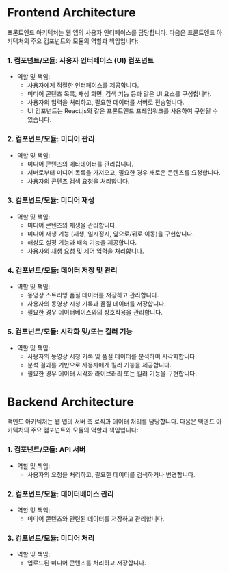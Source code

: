 # Frontend Architecture

프론트엔드 아키텍처는 웹 앱의 사용자 인터페이스를 담당합니다. 다음은 프론트엔드 아키텍처의 주요 컴포넌트와 모듈의 역할과 책임입니다:

### 1. 컴포넌트/모듈: 사용자 인터페이스 (UI) 컴포넌트

- 역할 및 책임:
  - 사용자에게 적절한 인터페이스를 제공합니다.
  - 미디어 콘텐츠 목록, 재생 화면, 검색 기능 등과 같은 UI 요소를 구성합니다.
  - 사용자의 입력을 처리하고, 필요한 데이터를 서버로 전송합니다.
  - UI 컴포넌트는 React.js와 같은 프론트엔드 프레임워크를 사용하여 구현될 수 있습니다.

### 2. 컴포넌트/모듈: 미디어 관리

- 역할 및 책임:
  - 미디어 콘텐츠의 메타데이터를 관리합니다.
  - 서버로부터 미디어 목록을 가져오고, 필요한 경우 새로운 콘텐츠를 요청합니다.
  - 사용자의 콘텐츠 검색 요청을 처리합니다.

### 3. 컴포넌트/모듈: 미디어 재생

- 역할 및 책임:
  - 미디어 콘텐츠의 재생을 관리합니다.
  - 미디어 재생 기능 (재생, 일시정지, 앞으로/뒤로 이동)을 구현합니다.
  - 해상도 설정 기능과 배속 기능을 제공합니다.
  - 사용자의 재생 요청 및 제어 입력을 처리합니다.

### 4. 컴포넌트/모듈: 데이터 저장 및 관리

- 역할 및 책임:
  - 동영상 스트리밍 품질 데이터를 저장하고 관리합니다.
  - 사용자의 동영상 시청 기록과 품질 데이터를 저장합니다.
  - 필요한 경우 데이터베이스와의 상호작용을 관리합니다.

### 5. 컴포넌트/모듈: 시각화 및/또는 킬러 기능

- 역할 및 책임:
  - 사용자의 동영상 시청 기록 및 품질 데이터를 분석하여 시각화합니다.
  - 분석 결과를 기반으로 사용자에게 킬러 기능을 제공합니다.
  - 필요한 경우 데이터 시각화 라이브러리 또는 킬러 기능을 구현합니다.

# Backend Architecture

백엔드 아키텍처는 웹 앱의 서버 측 로직과 데이터 처리를 담당합니다. 다음은 백엔드 아키텍처의 주요 컴포넌트와 모듈의 역할과 책임입니다:

### 1. 컴포넌트/모듈: API 서버

- 역할 및 책임:
  - 사용자의 요청을 처리하고, 필요한 데이터를 검색하거나 변경합니다.

### 2. 컴포넌트/모듈: 데이터베이스 관리

- 역할 및 책임:
  - 미디어 콘텐츠와 관련된 데이터를 저장하고 관리합니다.

### 3. 컴포넌트/모듈: 미디어 처리

- 역할 및 책임:
  - 업로드된 미디어 콘텐츠를 처리하고 저장합니다.
